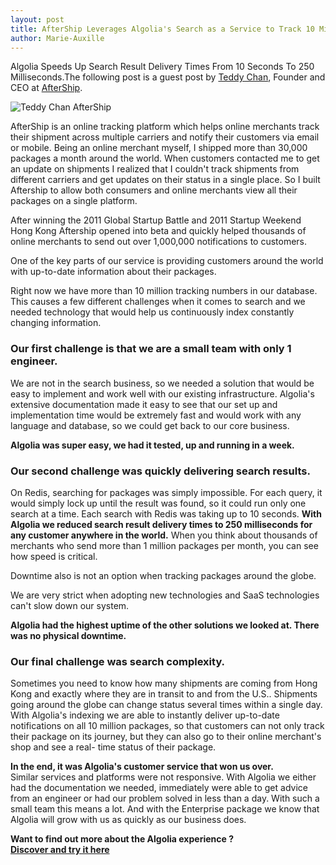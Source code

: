 ```yaml
---
layout: post
title: AfterShip Leverages Algolia's Search as a Service to Track 10 Million Packages Around The World
author: Marie-Auxille
---
```


Algolia Speeds Up Search Result Delivery Times From 10 Seconds To 250
Milliseconds.The following post is a guest post by [Teddy
Chan][1], Founder and CEO at
[AfterShip][2].

![Teddy Chan AfterShip][3]

AfterShip is an online tracking platform which helps online merchants track
their shipment across multiple carriers and notify their customers via email
or mobile. Being an online merchant myself, I shipped more than 30,000
packages a month around the world. When customers contacted me to get an
update on shipments I realized that I couldn't track shipments from different
carriers and get updates on their status in a single place. So I built
Aftership to allow both consumers and online merchants view all their packages
on a single platform.

After winning the 2011 Global Startup Battle and 2011 Startup Weekend Hong
Kong Aftership opened into beta and quickly helped thousands of online
merchants to send out over 1,000,000 notifications to customers.

One of the key parts of our service is providing customers around the world
with up-to-date information about their packages.

Right now we have more than 10 million tracking numbers in our database. This
causes a few different challenges when it comes to search and we needed
technology that would help us continuously index constantly changing
information.

### Our first challenge is that we are a small team with only 1 engineer.

We are not in the search business, so we needed a solution that would be easy
to implement and work well with our existing infrastructure. Algolia's
extensive documentation made it easy to see that our set up and implementation
time would be extremely fast and would work with any language and database, so
we could get back to our core business.

**Algolia was super easy, we had it tested, up and running in a week.**

### Our second challenge was quickly delivering search results.

On Redis, searching for packages was simply impossible. For each query, it
would simply lock up until the result was found, so it could run only one
search at a time. Each search with Redis was taking up to 10 seconds. **With
Algolia we reduced search result delivery times to 250 milliseconds for any
customer anywhere in the world.** When you think about thousands of merchants
who send more than 1 million packages per month, you can see how speed is
critical.

Downtime also is not an option when tracking packages around the globe.

We are very strict when adopting new technologies and SaaS technologies can't
slow down our system.

**Algolia had the highest uptime of the other solutions we looked at. There was no physical downtime.**

### Our final challenge was search complexity.

Sometimes you need to know how many shipments are coming from Hong Kong and
exactly where they are in transit to and from the U.S.. Shipments going around
the globe can change status several times within a single day. With Algolia's
indexing we are able to instantly deliver up-to-date notifications on all 10
million packages, so that customers can not only track their package on its
journey, but they can also go to their online merchant's shop and see a real-
time status of their package.

**In the end, it was Algolia's customer service that won us over.**  
Similar services and platforms were not responsive. With Algolia we either had
the documentation we needed, immediately were able to get advice from an
engineer or had our problem solved in less than a day. With such a small team
this means a lot. And with the Enterprise package we know that Algolia will
grow with us as quickly as our business does.

**Want to find out more about the Algolia experience ?  
[ Discover and try it here ][4]**


[1]: http://hk.linkedin.com/in/teddychan/
[2]: https://www.aftership.com/
[3]: /algoliasearch-jekyll-hyde/assets/teddy.png
[4]: https://www.algolia.com/features
